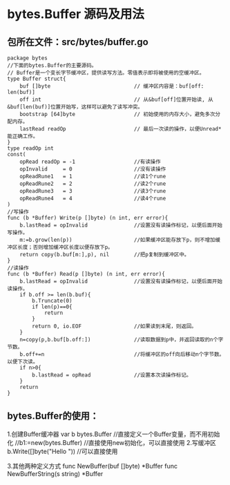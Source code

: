bytes.Buffer 源码及用法
====================================================================================================
## 包所在文件：src/bytes/buffer.go
    package bytes
    //下面的bytes.Buffer的主要源码。
    // Buffer是一个变长字节缓冲区，提供读写方法。零值表示即将被使用的空缓冲区。
    type Buffer struct{
        buf []byte                           // 缓冲区内容是：buf[off: len(buf)]
        off int                              // 从&buf[off]位置开始读, 从&buf[len(buf)]位置开始写，这样可以避免了读写冲突。
        bootstrap [64]byte                   // 初始使用的内存大小，避免多次分配内存。
        lastRead readOp                      // 最后一次读的操作，以便Unread*能正确工作。
    }
    type readOp int
    const(
        opRead readOp = -1                   //有读操作
        opInvalid     = 0                    //没有读操作
        opReadRune1   = 1                    //读1个rune
        opReadRune2   = 2                    //读2个rune
        opReadRune3   = 3                    //读3个rune
        opReadRune4   = 4                    //读4个rune
    )
    //写操作
    func (b *Buffer) Write(p []byte) (n int, err error){
        b.lastRead = opInvalid               //设置没有读操作标记，以便后面开始写操作。
        m:=b.grow(len(p))                    //如果缓冲区能存放下p，则不增加缓冲区长度；否则增加缓冲区长度以便存放下p。
        return copy(b.buf[m:],p), nil        //把p复制到缓冲区中。
    }
    //读操作
    func (b *Buffer) Read(p []byte) (n int, err error){
        b.lastRead = opInvalid               //设置没有读操作标记，以便后面开始读操作。
        if b.off >= len(b.buf){
            b.Truncate(0)
            if len(p)==0{
                return
            }
            return 0, io.EOF                 //如果读到末尾，则返回。
        }
        n=copy(p,b.buf[b.off:])              //读取数据到p中，并返回读取的n个字节数。
        b.off+=n                             //将缓冲区的off向后移动n个字节数。以便下次读。
        if n>0{
            b.lastRead = opRead              //设置本次读操作标记。
        }
        return
    }

## bytes.Buffer的使用：
1.创建Buffer缓冲器
    var b bytes.Buffer                       //直接定义一个Buffer变量，而不用初始化
    //b1:=new(bytes.Buffer)                  //直接使用new初始化，可以直接使用
2.写缓冲区
    b.Write([]byte("Hello "))                //可以直接使用

3.其他两种定义方式
    func NewBuffer(buf []byte) *Buffer
    func NewBufferString(s string) *Buffer
